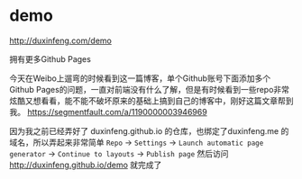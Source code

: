 # demo
http://duxinfeng.com/demo

拥有更多Github Pages

今天在Weibo上遛弯的时候看到这一篇博客，单个Github账号下面添加多个Github Pages的问题，一直对前端没有什么了解，但是有时候看到一些repo非常炫酷又想看看，能不能不破坏原来的基础上搞到自己的博客中，刚好这篇文章帮到我。
<https://segmentfault.com/a/1190000003946969>

因为我之前已经弄好了 duxinfeng.github.io 的仓库，也绑定了duxinfeng.me 的域名，所以弄起来非常简单
`Repo` -> `Settings` -> `Launch automatic page generator` -> `Continue to layouts` -> `Publish page` 
然后访问<http://duxinfeng.github.io/demo> 就完成了
